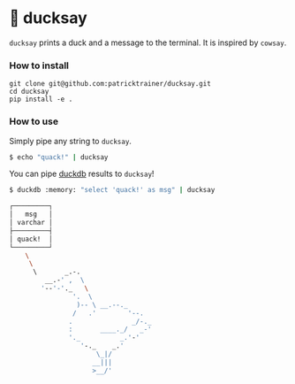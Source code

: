 # :duck: ducksay


`ducksay` prints a duck and a message to the terminal. It is inspired by `cowsay`. 

### How to install

```
git clone git@github.com:patricktrainer/ducksay.git
cd ducksay
pip install -e .
```

### How to use

Simply pipe any string to `ducksay`.
```bash
$ echo "quack!" | ducksay
```

You can pipe [duckdb](duckdb.org) results to `ducksay`!

```bash
$ duckdb :memory: "select 'quack!' as msg" | ducksay

┌─────────┐
│   msg   │
│ varchar │
├─────────┤
│ quack!  │
└─────────┘
    \
     \
      \       _.-.
         __.-' ,  \
        '--'-'._   \
                '.  \
                 )-- \ __.--._
                /   .'        '--.
               .               _/-._
               :       ____._/   _-'
               '._          _.'-'
                  '-._    _.'
                      \_|/
                     __|||
                     >__/'
```
